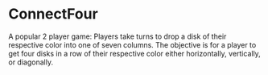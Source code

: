 # ConnectFour
A popular 2 player game:
Players take turns to drop a disk of their respective color into one of seven columns.
The objective is for a player to get four disks in a row of their respective color either horizontally, vertically, or diagonally. 

